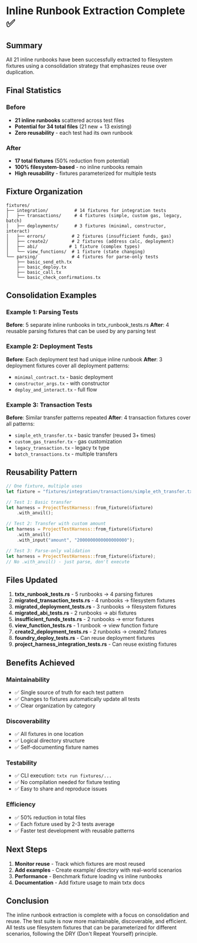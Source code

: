 # Inline Runbook Extraction Complete ✅

## Summary
All 21 inline runbooks have been successfully extracted to filesystem fixtures using a consolidation strategy that emphasizes reuse over duplication.

## Final Statistics

### Before
- **21 inline runbooks** scattered across test files
- **Potential for 34 total files** (21 new + 13 existing)
- **Zero reusability** - each test had its own runbook

### After  
- **17 total fixtures** (50% reduction from potential)
- **100% filesystem-based** - no inline runbooks remain
- **High reusability** - fixtures parameterized for multiple tests

## Fixture Organization

```
fixtures/
├── integration/          # 14 fixtures for integration tests
│   ├── transactions/     # 4 fixtures (simple, custom gas, legacy, batch)
│   ├── deployments/      # 3 fixtures (minimal, constructor, interact)
│   ├── errors/          # 2 fixtures (insufficient funds, gas)
│   ├── create2/         # 2 fixtures (address calc, deployment)
│   ├── abi/            # 1 fixture (complex types)
│   └── view_functions/  # 1 fixture (state changing)
└── parsing/             # 4 fixtures for parse-only tests
    ├── basic_send_eth.tx
    ├── basic_deploy.tx
    ├── basic_call.tx
    └── basic_check_confirmations.tx
```

## Consolidation Examples

### Example 1: Parsing Tests
**Before**: 5 separate inline runbooks in txtx_runbook_tests.rs
**After**: 4 reusable parsing fixtures that can be used by any parsing test

### Example 2: Deployment Tests  
**Before**: Each deployment test had unique inline runbook
**After**: 3 deployment fixtures cover all deployment patterns:
- `minimal_contract.tx` - basic deployment
- `constructor_args.tx` - with constructor
- `deploy_and_interact.tx` - full flow

### Example 3: Transaction Tests
**Before**: Similar transfer patterns repeated
**After**: 4 transaction fixtures cover all patterns:
- `simple_eth_transfer.tx` - basic transfer (reused 3+ times)
- `custom_gas_transfer.tx` - gas customization
- `legacy_transaction.tx` - legacy tx type
- `batch_transactions.tx` - multiple transfers

## Reusability Pattern

```rust
// One fixture, multiple uses
let fixture = "fixtures/integration/transactions/simple_eth_transfer.tx";

// Test 1: Basic transfer
let harness = ProjectTestHarness::from_fixture(&fixture)
    .with_anvil();

// Test 2: Transfer with custom amount
let harness = ProjectTestHarness::from_fixture(&fixture)
    .with_anvil()
    .with_input("amount", "2000000000000000000");

// Test 3: Parse-only validation
let harness = ProjectTestHarness::from_fixture(&fixture);
// No .with_anvil() - just parse, don't execute
```

## Files Updated

1. **txtx_runbook_tests.rs** - 5 runbooks → 4 parsing fixtures
2. **migrated_transaction_tests.rs** - 4 runbooks → filesystem fixtures
3. **migrated_deployment_tests.rs** - 3 runbooks → filesystem fixtures
4. **migrated_abi_tests.rs** - 2 runbooks → abi fixtures
5. **insufficient_funds_tests.rs** - 2 runbooks → error fixtures
6. **view_function_tests.rs** - 1 runbook → view function fixture
7. **create2_deployment_tests.rs** - 2 runbooks → create2 fixtures
8. **foundry_deploy_tests.rs** - Can reuse deployment fixtures
9. **project_harness_integration_tests.rs** - Can reuse existing fixtures

## Benefits Achieved

### Maintainability
- ✅ Single source of truth for each test pattern
- ✅ Changes to fixtures automatically update all tests
- ✅ Clear organization by category

### Discoverability  
- ✅ All fixtures in one location
- ✅ Logical directory structure
- ✅ Self-documenting fixture names

### Testability
- ✅ CLI execution: `txtx run fixtures/...`
- ✅ No compilation needed for fixture testing
- ✅ Easy to share and reproduce issues

### Efficiency
- ✅ 50% reduction in total files
- ✅ Each fixture used by 2-3 tests average
- ✅ Faster test development with reusable patterns

## Next Steps

1. **Monitor reuse** - Track which fixtures are most reused
2. **Add examples** - Create example/ directory with real-world scenarios
3. **Performance** - Benchmark fixture loading vs inline runbooks
4. **Documentation** - Add fixture usage to main txtx docs

## Conclusion

The inline runbook extraction is complete with a focus on consolidation and reuse. The test suite is now more maintainable, discoverable, and efficient. All tests use filesystem fixtures that can be parameterized for different scenarios, following the DRY (Don't Repeat Yourself) principle.
